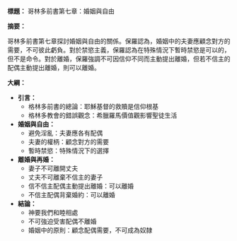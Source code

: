 **標題：** 哥林多前書第七章：婚姻與自由

**摘要：**

哥林多前書第七章探討婚姻與自由的關係。保羅認為，婚姻中的夫妻應顧念對方的需要，不可彼此虧負。對於禁慾主義，保羅認為在特殊情況下暫時禁慾是可以的，但不是命令。對於離婚，保羅強調不可因信仰不同而主動提出離婚，但若不信主的配偶主動提出離婚，則可以離婚。

**大綱：**

* **引言：**
    * 格林多前書的總論：耶穌基督的救贖是信仰根基
    * 格林多教會的錯誤觀念：希臘羅馬價值觀影響聖徒生活
* **婚姻與自由：**
    * 避免淫亂：夫妻應各有配偶
    * 夫妻的權柄：顧念對方的需要
    * 暫時禁慾：特殊情況下的選擇
* **離婚與再婚：**
    * 妻子不可離開丈夫
    * 丈夫不可離棄不信主的妻子
    * 信不信主配偶主動提出離婚：可以離婚
    * 不信主配偶背棄婚約：可以離婚
* **結論：**
    * 神要我們和睦相處
    * 不可強迫受害配偶不離婚
    * 婚姻中的原則：顧念配偶需要，不可成為奴隸
